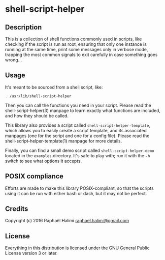 shell-script-helper
===================

Description
-----------
This is a collection of shell functions commonly used in scripts, like checking
if the script is run as root, ensuring that only one instance is running at the
same time, print some messages only in verbose mode, trapping the most common
signals to exit carefully in case something goes wrong...

Usage
-----
It's meant to be sourced from a shell script, like:

    . /usr/lib/shell-script-helper

Then you can call the functions you need in your script. Please read the
shell-script-helper(3) manpage to learn exactly what functions are included,
and how they should be called.

This library also provides a script called `shell-script-helper-template`,
which allows you to easily create a script template, and its associated
manpages (one for the script and one for a config file). Please read the
shell-script-helper-template(1) manpage for more details.

Finally, you can find a small demo script called `shell-script-helper-demo`
located in the `examples` directory. It's safe to play with; run it with the
`-h` switch to see what options it accepts.

POSIX compliance
----------------
Efforts are made to make this library POSIX-compliant, so that the scripts
using it can be run with either bash or dash, but it may not be perfect.

Credits
-------
Copyright (c) 2016 Raphaël Halimi <raphael.halimi@gmail.com>

License
-------
Everything in this distribution is licensed under the GNU General Public
License version 3 or later.
